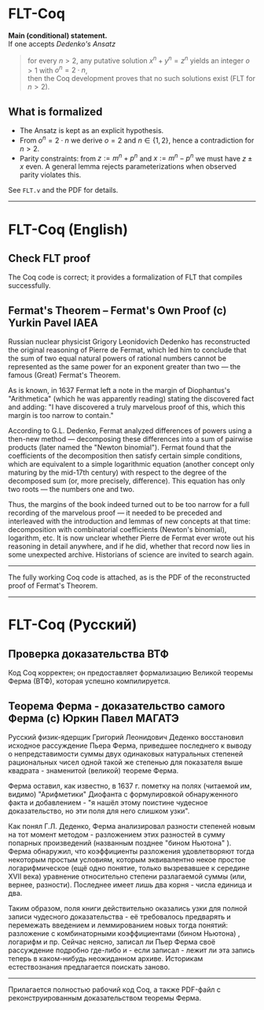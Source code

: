 # FLT-Coq

**Main (conditional) statement.**  
If one accepts *Dedenko's Ansatz*  
> for every $n>2$, any putative solution $x^n+y^n=z^n$ yields an integer $o>1$ with $o^n=2\cdot n$,  
then the Coq development proves that no such solutions exist (FLT for $n>2$).

## What is formalized
- The Ansatz is kept as an explicit hypothesis.
- From $o^n=2\cdot n$ we derive $o=2$ and $n\in\{1,2\}$, hence a contradiction for $n>2$.
- Parity constraints: from $z:=m^n+p^n$ and $x:=m^n-p^n$ we must have $z\pm x$ even.
  A general lemma rejects parameterizations when observed parity violates this.

See `FLT.v` and the PDF for details.

---

# FLT-Coq (English)

## Check FLT proof

The Coq code is correct; it provides a formalization of FLT that compiles successfully.

## Fermat's Theorem – Fermat's Own Proof (c) Yurkin Pavel IAEA

Russian nuclear physicist Grigory Leonidovich Dedenko has reconstructed the original reasoning of Pierre de Fermat, which led him to conclude that the sum of two equal natural powers of rational numbers cannot be represented as the same power for an exponent greater than two — the famous (Great) Fermat's Theorem.

As is known, in 1637 Fermat left a note in the margin of Diophantus's "Arithmetica" (which he was apparently reading) stating the discovered fact and adding: "I have discovered a truly marvelous proof of this, which this margin is too narrow to contain."

According to G.L. Dedenko, Fermat analyzed differences of powers using a then-new method — decomposing these differences into a sum of pairwise products (later named the "Newton binomial"). Fermat found that the coefficients of the decomposition then satisfy certain simple conditions, which are equivalent to a simple logarithmic equation (another concept only maturing by the mid-17th century) with respect to the degree of the decomposed sum (or, more precisely, difference). This equation has only two roots — the numbers one and two.

Thus, the margins of the book indeed turned out to be too narrow for a full recording of the marvelous proof — it needed to be preceded and interleaved with the introduction and lemmas of new concepts at that time: decomposition with combinatorial coefficients (Newton's binomial), logarithm, etc. It is now unclear whether Pierre de Fermat ever wrote out his reasoning in detail anywhere, and if he did, whether that record now lies in some unexpected archive. Historians of science are invited to search again.

---

The fully working Coq code is attached, as is the PDF of the reconstructed proof of Fermat's Theorem.

---

# FLT-Coq (Русский)

## Проверка доказательства ВТФ

Код Coq корректен; он предоставляет формализацию Великой теоремы Ферма (ВТФ), которая успешно компилируется.

## Теорема Ферма - доказательство самого Ферма (c) Юркин Павел МАГАТЭ

Русский физик-ядерщик Григорий Леонидович Деденко восстановил исходное рассуждение Пьера Ферма, приведшее последнего к выводу о непредставимости суммы двух одинаковых натуральных степеней рациональных чисел одной такой же степенью для показателя выше квадрата - знаменитой (великой) теореме Ферма.

Ферма оставил, как известно, в 1637 г. пометку на полях (читаемой им, видимо) "Арифметики" Диофанта с формулировкой обнаруженного факта и добавлением - "я нашёл этому поистине чудесное доказательство, но эти поля для него слишком узки".

Как понял Г.Л. Деденко, Ферма анализировал разности степеней новым на тот момент методом - разложением этих разностей в сумму попарных произведений (названным позднее "бином Ньютона" ). Ферма обнаружил, что коэффициенты разложения удовлетворяют тогда некоторым простым условиям, которым эквивалентно некое простое логарифмическое (ещё одно понятие, только вызревавшее к середине XVII века) уравнение относительно степени разлагаемой суммы (или, вернее, разности). Последнее имеет лишь два корня - числа единица и два.

Таким образом, поля книги действительно оказались узки для полной записи чудесного доказательства - её требовалось предварять и перемежать введением и леммированием новых тогда понятий: разложение с комбинаторными коэффициентами (бином Ньютона) , логарифм и пр. Сейчас неясно, записал ли Пьер Ферма своё рассуждение подробно где-либо и - если записал - лежит ли эта запись теперь в каком-нибудь неожиданном архиве. Историкам естествознания предлагается поискать заново.

---

Прилагается полностью рабочий код Coq, а также PDF-файл с реконструированным доказательством теоремы Ферма.

